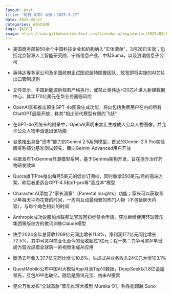 ```yaml
---
layout: post
title: "每日 AIGC 早报：2025.3.27"
date: 2025-03-27
categories: AIGC日报
tags: [AIGC]
image: https://raw.githubusercontent.com/lishuhang/img/master/2025/03/0327-d.jpg
---
```


- 美国商务部将50余个中国科技企业和机构纳入“实体清单”，3月28日生效；包括北京智源人工智能研究院、宁畅信息产业、中科Suma，以及浪潮信息子公司

- 英伟达等多家公司及多国政府正试图说服特朗普团队，放宽即将实施的AI芯片出口管制规则

- 文件显示，中国新能源新规若严格执行，或禁止英伟达H20芯片进入新建数据中心，其年170亿美元在华业务面临风险

- OpenAI宣布推出原生GPT-4o图像生成功能，将向包括免费用户在内的所有ChatGPT层级开放，称其"相比前代模型有质的飞跃"

- 在GPT-4o系统卡的附录中，OpenAI声明未禁止生成成人公众人物图像，并允许公众人物申请退出该功能

- 谷歌推出具备"思考"能力的Gemini 2.5系列模型，首发的Gemini 2.5 Pro实验版宣称部分基准测试领先，面向Gemini Advanced用户开放

- 谷歌发布TxGemma开源模型系列，基于Gemma架构开发，旨在提升治疗药物研发效率

- Quora旗下Poe推出每月5美元的低价订阅档，同时新增250美元/月的高端方案，称后者更适合GPT-4.5和o1-pro等"高成本"模型

- Character.AI添加了“家长洞察”（Parental Insights）功能；家长可以获取青少年每天平均花费的时间，一周内互动最频繁的热门人物（不包括聊天内容），与每个角色相处的时间

- Anthropic成功说服加州联邦法官驳回初步禁令申请，获准继续使用环球音乐集团等版权方的歌词训练Claude模型

- 快手2024全年总营收1269亿元同比增长11.8%，净利润177亿元同比增长72.5%，其中可灵AI商业化至今的营收超过1亿元；程一笑：力争可灵AI早日成为营收规模全球第一的视频生成AI应用

- 商汤去年收入37.7亿元同比增长10.8%，生成式AI业务收入24亿元大增103.1%

- QuestMobile公布中国AI大模型App月活Top10数据，DeepSeek以1.8亿遥遥领先，豆包APP也破亿，随后是腾讯元宝、纳米AI搜索

- 昆仑万维发布“全球首款”音乐推理大模型 Mureka O1，称性能超越 Suno